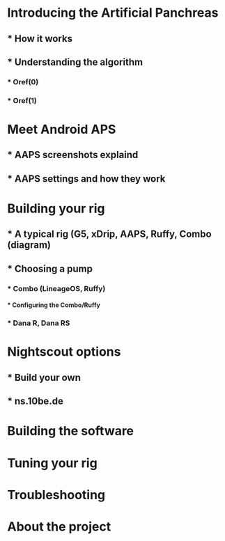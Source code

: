 
# Introducing the Artificial Panchreas
##  * How it works
##    * Understanding the algorithm
###     * Oref(0) 
###     * Oref(1)
	
# Meet Android APS
##  * AAPS screenshots explaind
##  * AAPS settings and how they work

# Building your rig
##  * A typical rig (G5, xDrip, AAPS, Ruffy, Combo (diagram)
##  * Choosing a pump
###     * Combo (LineageOS, Ruffy)
####       * Configuring the Combo/Ruffy
###     * Dana R, Dana RS

# Nightscout options
##  * Build your own
##  * ns.10be.de
		
# Building the software

# Tuning your rig

# Troubleshooting

# About the project
